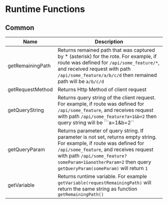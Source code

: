 # Runtime Functions
## Common
|Name|Description|
|----|-----------|
|getRemainingPath|Returns remained path that was captured by * (asterisk) for the rote. For example, if route was defined for ```/api/some_feature/*```, and received request with path ```/api/some_feature/a/b/c/d``` then remained path will be ```a/b/c/d``` |
|getRequestMethod|Returns Http Method of client request |
|getQueryString|Returns query string of the client request. For example, if route was defined for ```/api/some_feature```, and receives request with path ```/api/some_feature?a=1&b=2``` then query string will be ```a=1&b=2`` |
|getQueryParam|Returns parameter of query string. If parameter is not set, returns empty string. For example, if route was defined for ```/api/some_feature```, and receives request with path ```/api/some_feature?someParam=1&anotherParam=2``` then query ```getQueryParam(someParam)``` will return ```1``` |
|getVariable|Returns runtime variable. For example ```getVariable(requestRemainingPath)``` will return the same string as function ```getRemainingPath()``` |
